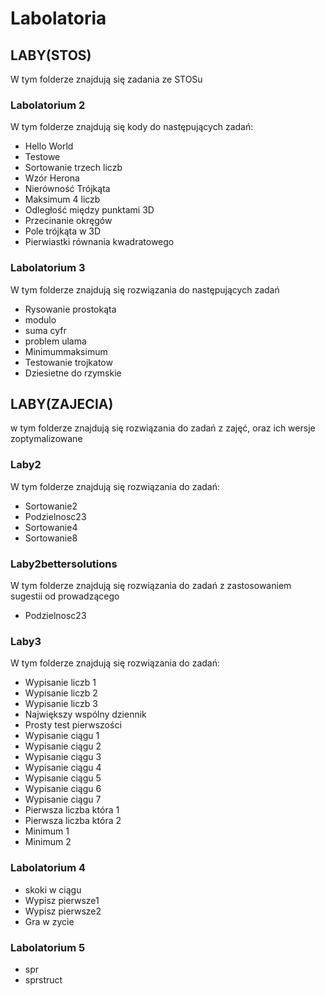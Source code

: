 # Labolatoria

## LABY(STOS)

W tym folderze znajdują się zadania ze STOSu

### Labolatorium 2

W tym folderze znajdują się kody do następujących zadań:

- Hello World
- Testowe
- Sortowanie trzech liczb
- Wzór Herona
- Nierówność Trójkąta
- Maksimum 4 liczb
- Odległość między punktami 3D
- Przecinanie okręgów
- Pole trójkąta w 3D
- Pierwiastki równania kwadratowego

### Labolatorium 3

W tym folderze znajdują się rozwiązania do następujących zadań

- Rysowanie prostokąta
- modulo
- suma cyfr
- problem ulama
- Minimummaksimum
- Testowanie trojkatow
- Dziesietne do rzymskie

## LABY(ZAJECIA)
w tym folderze znajdują się rozwiązania do zadań z zajęć, oraz ich wersje zoptymalizowane 

### Laby2

W tym folderze znajdują się rozwiązania do zadań:

- Sortowanie2
- Podzielnosc23
- Sortowanie4
- Sortowanie8

### Laby2bettersolutions

W tym folderze znajdują się rozwiązania do zadań z zastosowaniem sugestii od prowadzącego

- Podzielnosc23

### Laby3

W tym folderze znajdują się rozwiązania do zadań:
- Wypisanie liczb 1
- Wypisanie liczb 2 
- Wypisanie liczb 3
- Największy wspólny dziennik
- Prosty test pierwszości 
- Wypisanie ciągu 1
- Wypisanie ciągu 2
- Wypisanie ciągu 3
- Wypisanie ciągu 4
- Wypisanie ciągu 5
- Wypisanie ciągu 6
- Wypisanie ciągu 7
- Pierwsza liczba która 1
- Pierwsza liczba która 2
- Minimum 1
- Minimum 2

### Labolatorium 4
- skoki w ciągu
- Wypisz pierwsze1
- Wypisz pierwsze2
- Gra w zycie 

### Labolatorium 5
- spr
- sprstruct
